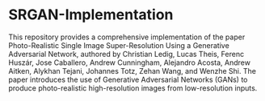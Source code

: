 # SRGAN-Implementation
This repository provides a comprehensive implementation of the paper Photo-Realistic Single Image Super-Resolution Using a Generative Adversarial Network, authored by Christian Ledig, Lucas Theis, Ferenc Huszár, Jose Caballero, Andrew Cunningham, Alejandro Acosta, Andrew Aitken, Alykhan Tejani, Johannes Totz, Zehan Wang, and Wenzhe Shi. The paper introduces the use of Generative Adversarial Networks (GANs) to produce photo-realistic high-resolution images from low-resolution inputs.

